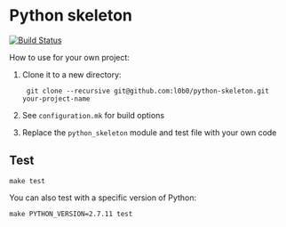 Python skeleton
===

[![Build Status](https://travis-ci.org/l0b0/python-skeleton.svg)](https://travis-ci.org/l0b0/python-skeleton)

How to use for your own project:

1. Clone it to a new directory:

        git clone --recursive git@github.com:l0b0/python-skeleton.git your-project-name
1. See `configuration.mk` for build options
1. Replace the `python_skeleton` module and test file with your own code

Test
---

    make test

You can also test with a specific version of Python:

    make PYTHON_VERSION=2.7.11 test
